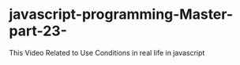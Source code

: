 # javascript-programming-Master-part-23-
This Video Related to Use Conditions in real life in javascript
